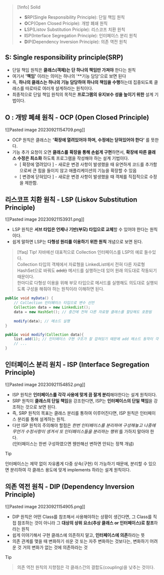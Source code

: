 
>[!info] Solid
>- **S**RP(Single Responsibility Principle): 단일 책임 원칙
>-  **O**CP(Open Closed Priciple): 개방 폐쇄 원칙
>-  **L**SP(Listov Substitution Priciple): 리스코프 치환 원칙
>-  **I**SP(Interface Segregation Principle): 인터페이스 분리 원칙
>-  **D**IP(Dependency Inversion Principle): 의존 역전 원칙

## S: Single responsibility principle(SRP)

- 단일 책임 원칙은 **클래스(객체)는 단 하나의 책임만 가져야** 한다는 원칙
- 여기서 **'책임'** 이라는 의미는 하나의 '**기능 담당'으로 보면 된다
- 즉, **하나의 클래스는 하나의 기능 담당하여 하나의 책임을 수행**하는데 집중되도록 클래스를 따로따로 여러개 설계하라는 원칙이다.
-  최종적으로 단일 책임 원칙의 목적은 **프로그램의 유지보수 성을 높이기 위한** 설계 기법이다.


## O : 개방 폐쇄 원칙 - OCP (Open Closed Principle)
![[Pasted image 20230921154709.png]]

 - OCP 원칙은 클래스는 **'확장에 열려있어야 하며, 수정에는 닫혀있어야 한다'** 를 뜻한다.
 -  기능 추가 요청이 오면 **클래스를** **확장을 통해 손쉽게 구현**하면서, **확장에 따른 클래스 수정은 최소화** 하도록 프로그램을 작성해야 하는 설계 기법이다.
    - [ 확장에 열려있다 ] - 새로운 변경 사항이 발생했을 때 유연하게 코드를 추가함으로써 큰 힘을 들이지 않고 애플리케이션의 기능을 확장할 수 있음
    - [ 변경에 닫혀있다 ] - 새로운 변경 사항이 발생했을 때 객체를 직접적으로 수정을 제한함.


## 리스코프 치환 원칙 - LSP (Liskov Substitution Principle)
![[Pasted image 20230921153931.png]]
- LSP 원칙은 **서브 타입은 언제나 기반(부모) 타입으로 교체**할 수 있어야 한다는 원칙이다.
-  쉽게 말하면 LSP는 **다형성 원리를 이용하기 위한 원칙** 개념으로 보면 된다.

>[!faq] Tip!
>자바에선 대표적으로 Collection 인터페이스를 LSP의 예로 들수있다.  
>Collection 타입의 객체에서 자료형을 LinkedList에서 전혀 다른 자료형 HashSet으로 바꿔도 ~~add()~~ 메서드를 실행하는데 있어 원래 의도대로 작동되기 때문이다.  
  한마디로 다형성 이용을 위해 부모 타입으로 메서드를 실행해도 의도대로 실행되도록 구성을 해줘야 하는 원칙이라 이해하면 된다.

```` java
public void myData() {
	// Collection 인터페이스 타입으로 변수 선언
    Collection data = new LinkedList();
    data = new HashSet(); // 중간에 전혀 다른 자료형 클래스를 할당해도 호환됨
    
    modify(data); // 메소드 실행
}

public void modify(Collection data){
    list.add(1); // 인터페이스 구현 구조가 잘 잡혀있기 때문에 add 메소드 동작이 각기 자료형에 맞게 보장됨
    // ...
}
````



## 인터페이스 분리 원치 - ISP (Interface Segregation Principle)
![[Pasted image 20230921154852.png]]
- ISP 원칙은 **인터페이스를 각각 사용에 맞게 끔 잘게 분리**해야한다는 설계 원칙이다.
- SRP 원칙이 **클래스의 단일 책임**을 강조한다면, ISP는 **인터페이스의 단일 책임**을 강조하는 것으로 보면 된다.  
- 즉, SRP 원칙의 목표는 클래스 분리를 통하여 이루어진다면, ISP 원칙은 인터페이스 분리를 통해 설계하는 원칙.  
- 다만 ISP 원칙의 주의해야 할점은 *한번 인터페이스를 분리하여 구성해놓고 나중에 무언가 수정사항이 생겨서 또 인터페이스들을 분리하는 행위* 를 가하지 말아야 한다.  
    (인터페이스는 한번 구성하였으면 웬만해선 변하면 안되는 정책 개념)

>[!tip]
>인터페이스는 제약 없이 자유롭게 다중 상속(구현) 이 가능하기  때문에, 분리할 수 있으면 분리하여 각 클래스 용도에 맞게 implements 하라는 설계 원칙이다.

## 의존 역전 원칙 - DIP (Dependency Inversion Principle)
![[Pasted image 20230921154905.png]]

- DIP 원칙은 어떤 Class를 참조해서 사용해야하는 상황이 생긴다면, 그 Class를 직접 참조하는 것이 아니라 그 **대상의 상위 요소(추상 클래스 or 인터페이스)로 참조**하라는 원칙
- 쉽게 이야기해서 구현 클래스에 의존하지 말고, **인터페이스에 의존**하라는 뜻
- 의존 관계를 맺을 때 변화하기 쉬운 것 또는 자주 변화하는 것보다는, 변화하기 어려운 것 거의 변화가 없는 것에 의존하라는 것
>[!tip]
>> 의존 역전 원칙의 지향점은 각 클래스간의 결합도(coupling)을 낮추는 것이다.



